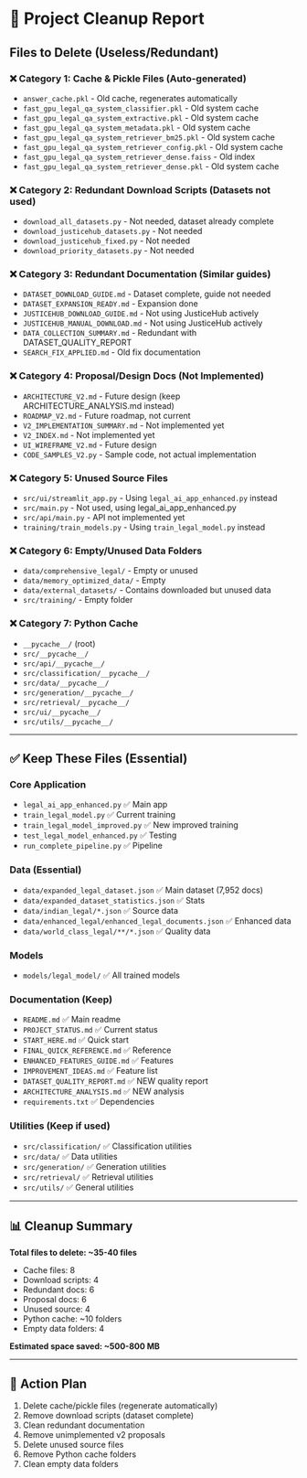 # 🧹 Project Cleanup Report

## Files to Delete (Useless/Redundant)

### ❌ **Category 1: Cache & Pickle Files (Auto-generated)**
- `answer_cache.pkl` - Old cache, regenerates automatically
- `fast_gpu_legal_qa_system_classifier.pkl` - Old system cache
- `fast_gpu_legal_qa_system_extractive.pkl` - Old system cache
- `fast_gpu_legal_qa_system_metadata.pkl` - Old system cache
- `fast_gpu_legal_qa_system_retriever_bm25.pkl` - Old system cache
- `fast_gpu_legal_qa_system_retriever_config.pkl` - Old system cache
- `fast_gpu_legal_qa_system_retriever_dense.faiss` - Old index
- `fast_gpu_legal_qa_system_retriever_dense.pkl` - Old system cache

### ❌ **Category 2: Redundant Download Scripts (Datasets not used)**
- `download_all_datasets.py` - Not needed, dataset already complete
- `download_justicehub_datasets.py` - Not needed
- `download_justicehub_fixed.py` - Not needed
- `download_priority_datasets.py` - Not needed

### ❌ **Category 3: Redundant Documentation (Similar guides)**
- `DATASET_DOWNLOAD_GUIDE.md` - Dataset complete, guide not needed
- `DATASET_EXPANSION_READY.md` - Expansion done
- `JUSTICEHUB_DOWNLOAD_GUIDE.md` - Not using JusticeHub actively
- `JUSTICEHUB_MANUAL_DOWNLOAD.md` - Not using JusticeHub actively
- `DATA_COLLECTION_SUMMARY.md` - Redundant with DATASET_QUALITY_REPORT
- `SEARCH_FIX_APPLIED.md` - Old fix documentation

### ❌ **Category 4: Proposal/Design Docs (Not Implemented)**
- `ARCHITECTURE_V2.md` - Future design (keep ARCHITECTURE_ANALYSIS.md instead)
- `ROADMAP_V2.md` - Future roadmap, not current
- `V2_IMPLEMENTATION_SUMMARY.md` - Not implemented yet
- `V2_INDEX.md` - Not implemented yet
- `UI_WIREFRAME_V2.md` - Future design
- `CODE_SAMPLES_V2.py` - Sample code, not actual implementation

### ❌ **Category 5: Unused Source Files**
- `src/ui/streamlit_app.py` - Using `legal_ai_app_enhanced.py` instead
- `src/main.py` - Not used, using legal_ai_app_enhanced.py
- `src/api/main.py` - API not implemented yet
- `training/train_models.py` - Using `train_legal_model.py` instead

### ❌ **Category 6: Empty/Unused Data Folders**
- `data/comprehensive_legal/` - Empty or unused
- `data/memory_optimized_data/` - Empty
- `data/external_datasets/` - Contains downloaded but unused data
- `src/training/` - Empty folder

### ❌ **Category 7: Python Cache**
- `__pycache__/` (root)
- `src/__pycache__/`
- `src/api/__pycache__/`
- `src/classification/__pycache__/`
- `src/data/__pycache__/`
- `src/generation/__pycache__/`
- `src/retrieval/__pycache__/`
- `src/ui/__pycache__/`
- `src/utils/__pycache__/`

---

## ✅ **Keep These Files (Essential)**

### **Core Application**
- `legal_ai_app_enhanced.py` ✅ Main app
- `train_legal_model.py` ✅ Current training
- `train_legal_model_improved.py` ✅ New improved training
- `test_legal_model_enhanced.py` ✅ Testing
- `run_complete_pipeline.py` ✅ Pipeline

### **Data (Essential)**
- `data/expanded_legal_dataset.json` ✅ Main dataset (7,952 docs)
- `data/expanded_dataset_statistics.json` ✅ Stats
- `data/indian_legal/*.json` ✅ Source data
- `data/enhanced_legal/enhanced_legal_documents.json` ✅ Enhanced data
- `data/world_class_legal/**/*.json` ✅ Quality data

### **Models**
- `models/legal_model/` ✅ All trained models

### **Documentation (Keep)**
- `README.md` ✅ Main readme
- `PROJECT_STATUS.md` ✅ Current status
- `START_HERE.md` ✅ Quick start
- `FINAL_QUICK_REFERENCE.md` ✅ Reference
- `ENHANCED_FEATURES_GUIDE.md` ✅ Features
- `IMPROVEMENT_IDEAS.md` ✅ Feature list
- `DATASET_QUALITY_REPORT.md` ✅ NEW quality report
- `ARCHITECTURE_ANALYSIS.md` ✅ NEW analysis
- `requirements.txt` ✅ Dependencies

### **Utilities (Keep if used)**
- `src/classification/` ✅ Classification utilities
- `src/data/` ✅ Data utilities
- `src/generation/` ✅ Generation utilities
- `src/retrieval/` ✅ Retrieval utilities
- `src/utils/` ✅ General utilities

---

## 📊 **Cleanup Summary**

**Total files to delete: ~35-40 files**
- Cache files: 8
- Download scripts: 4
- Redundant docs: 6
- Proposal docs: 6
- Unused source: 4
- Python cache: ~10 folders
- Empty data folders: 4

**Estimated space saved: ~500-800 MB**

---

## 🚀 **Action Plan**

1. Delete cache/pickle files (regenerate automatically)
2. Remove download scripts (dataset complete)
3. Clean redundant documentation
4. Remove unimplemented v2 proposals
5. Delete unused source files
6. Remove Python cache folders
7. Clean empty data folders


